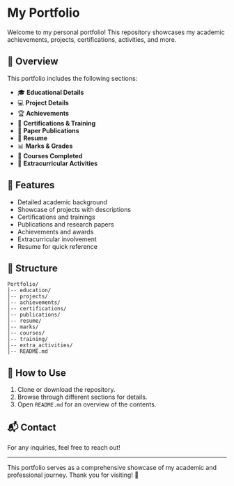 # My Portfolio

Welcome to my personal portfolio! This repository showcases my academic achievements, projects, certifications, activities, and more.

## 📌 Overview
This portfolio includes the following sections:
- 🎓 **Educational Details**
- 💻 **Project Details**
- 🏆 **Achievements**
- 📜 **Certifications & Training**
- 📝 **Paper Publications**
- 📂 **Resume**
- 📊 **Marks & Grades**
- 🎯 **Courses Completed**
- 🚀 **Extracurricular Activities**

## 🚀 Features
- Detailed academic background
- Showcase of projects with descriptions
- Certifications and trainings
- Publications and research papers
- Achievements and awards
- Extracurricular involvement
- Resume for quick reference

## 📁 Structure
```
Portfolio/
│-- education/
│-- projects/
│-- achievements/
│-- certifications/
│-- publications/
│-- resume/
│-- marks/
│-- courses/
│-- training/
│-- extra_activities/
│-- README.md
```

## 📜 How to Use
1. Clone or download the repository.
2. Browse through different sections for details.
3. Open `README.md` for an overview of the contents.

## 📬 Contact
For any inquiries, feel free to reach out!

---
This portfolio serves as a comprehensive showcase of my academic and professional journey. Thank you for visiting! 🎉
